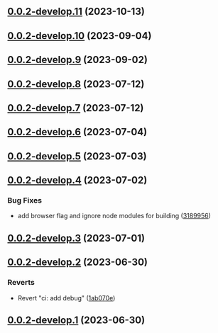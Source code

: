 ## [0.0.2-develop.11](https://git.lumeweb.com/LumeWeb/kernel-peer-discovery/compare/v0.0.2-develop.10...v0.0.2-develop.11) (2023-10-13)

## [0.0.2-develop.10](https://git.lumeweb.com/LumeWeb/kernel-peer-discovery/compare/v0.0.2-develop.9...v0.0.2-develop.10) (2023-09-04)

## [0.0.2-develop.9](https://git.lumeweb.com/LumeWeb/kernel-peer-discovery/compare/v0.0.2-develop.8...v0.0.2-develop.9) (2023-09-02)

## [0.0.2-develop.8](https://git.lumeweb.com/LumeWeb/kernel-peer-discovery/compare/v0.0.2-develop.7...v0.0.2-develop.8) (2023-07-12)

## [0.0.2-develop.7](https://git.lumeweb.com/LumeWeb/kernel-peer-discovery/compare/v0.0.2-develop.6...v0.0.2-develop.7) (2023-07-12)

## [0.0.2-develop.6](https://git.lumeweb.com/LumeWeb/kernel-peer-discovery/compare/v0.0.2-develop.5...v0.0.2-develop.6) (2023-07-04)

## [0.0.2-develop.5](https://git.lumeweb.com/LumeWeb/kernel-peer-discovery/compare/v0.0.2-develop.4...v0.0.2-develop.5) (2023-07-03)

## [0.0.2-develop.4](https://git.lumeweb.com/LumeWeb/kernel-peer-discovery/compare/v0.0.2-develop.3...v0.0.2-develop.4) (2023-07-02)


### Bug Fixes

* add browser flag and ignore node modules for building ([3189956](https://git.lumeweb.com/LumeWeb/kernel-peer-discovery/commit/31899560696cfaae5d235ba6b512b3a7ed404656))

## [0.0.2-develop.3](https://git.lumeweb.com/LumeWeb/kernel-peer-discovery/compare/v0.0.2-develop.2...v0.0.2-develop.3) (2023-07-01)

## [0.0.2-develop.2](https://git.lumeweb.com/LumeWeb/kernel-peer-discovery/compare/v0.0.2-develop.1...v0.0.2-develop.2) (2023-06-30)


### Reverts

* Revert "ci: add debug" ([1ab070e](https://git.lumeweb.com/LumeWeb/kernel-peer-discovery/commit/1ab070ed458a95a980bca8c6932c03d8a44b2873))

## [0.0.2-develop.1](https://git.lumeweb.com/LumeWeb/kernel-peer-discovery/compare/v0.0.1...v0.0.2-develop.1) (2023-06-30)
